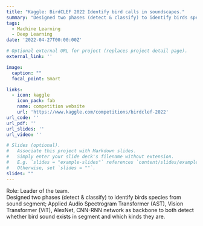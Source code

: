 ```yaml
---
title: "Kaggle: BirdCLEF 2022 Identify bird calls in soundscapes."
summary: "Designed two phases (detect & classify) to identify birds species from sound segment; Applied  Audio Spectrogram Transformer (AST), Vision Transformer (ViT), AlexNet, CNN-RNN network as backbone to both detect whether bird sound exists in segment and which kinds they are."
tags:
  - Machine Learning
  - Deep Learning
date: '2022-04-27T00:00:00Z'

# Optional external URL for project (replaces project detail page).
external_link: ''

image:
  caption: ""
  focal_point: Smart

links:
  - icon: kaggle
    icon_pack: fab
    name: competition website
    url: 'https://www.kaggle.com/competitions/birdclef-2022'
url_code: ''
url_pdf: ''
url_slides: ''
url_video: ''

# Slides (optional).
#   Associate this project with Markdown slides.
#   Simply enter your slide deck's filename without extension.
#   E.g. `slides = "example-slides"` references `content/slides/example-slides.md`.
#   Otherwise, set `slides = ""`.
slides: ""
---
```


Role: Leader of the team.  
Designed two phases (detect & classify) to identify birds species from sound segment; Applied  Audio Spectrogram Transformer (AST), Vision Transformer (ViT), AlexNet, CNN-RNN network as backbone to both detect whether bird sound exists in segment and which kinds they are.
